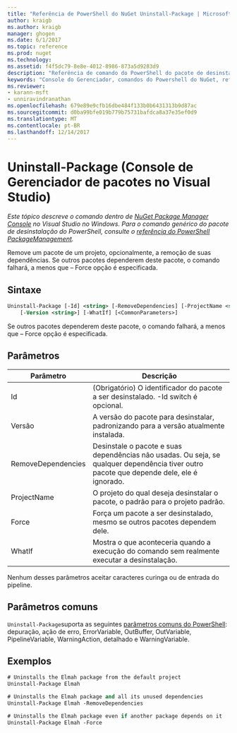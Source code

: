 ```yaml
---
title: "Referência de PowerShell do NuGet Uninstall-Package | Microsoft Docs"
author: kraigb
ms.author: kraigb
manager: ghogen
ms.date: 6/1/2017
ms.topic: reference
ms.prod: nuget
ms.technology: 
ms.assetid: f4f5dc79-8e8e-4012-8986-873a5d9283d9
description: "Referência de comando do PowerShell do pacote de desinstalação no Console do Gerenciador de pacotes do NuGet no Visual Studio."
keywords: "Console do Gerenciador, comandos do Powershell do NuGet, referência do Powershell do NuGet, pacote de desinstalação do pacote NuGet"
ms.reviewer:
- karann-msft
- unniravindranathan
ms.openlocfilehash: 679e89e9cfb16dbe484f133b0b6431313b9d87ac
ms.sourcegitcommit: d0ba99bfe019b779b75731bafdca8a37e35ef0d9
ms.translationtype: MT
ms.contentlocale: pt-BR
ms.lasthandoff: 12/14/2017
---
```

# <a name="uninstall-package-package-manager-console-in-visual-studio"></a>Uninstall-Package (Console de Gerenciador de pacotes no Visual Studio)

*Este tópico descreve o comando dentro de [NuGet Package Manager Console](Package-Manager-Console.md) no Visual Studio no Windows. Para o comando genérico do pacote de desinstalação do PowerShell, consulte o [referência do PowerShell PackageManagement](https://docs.microsoft.com/powershell/module/packagemanagement/?view=powershell-6).*

Remove um pacote de um projeto, opcionalmente, a remoção de suas dependências. Se outros pacotes dependerem deste pacote, o comando falhará, a menos que – Force opção é especificada.

## <a name="syntax"></a>Sintaxe

```ps
Uninstall-Package [-Id] <string> [-RemoveDependencies] [-ProjectName <string>] [-Force]
    [-Version <string>] [-WhatIf] [<CommonParameters>]
```

Se outros pacotes dependerem deste pacote, o comando falhará, a menos que – Force opção é especificada.

## <a name="parameters"></a>Parâmetros

| Parâmetro | Descrição |
| --- | --- |
| Id | (Obrigatório) O identificador do pacote a ser desinstalado. -Id switch é opcional. |
| Versão | A versão do pacote para desinstalar, padronizando para a versão atualmente instalada. |
| RemoveDependencies | Desinstale o pacote e suas dependências não usadas. Ou seja, se qualquer dependência tiver outro pacote que depende dele, ele é ignorado. |
| ProjectName | O projeto do qual deseja desinstalar o pacote, o padrão para o projeto padrão. |
| Force | Força um pacote a ser desinstalado, mesmo se outros pacotes dependem dele. |
| WhatIf | Mostra o que aconteceria quando a execução do comando sem realmente executar a desinstalação. |

Nenhum desses parâmetros aceitar caracteres curinga ou de entrada do pipeline.

## <a name="common-parameters"></a>Parâmetros comuns

`Uninstall-Package`suporta as seguintes [parâmetros comuns do PowerShell](http://go.microsoft.com/fwlink/?LinkID=113216): depuração, ação de erro, ErrorVariable, OutBuffer, OutVariable, PipelineVariable, WarningAction, detalhado e WarningVariable.

## <a name="examples"></a>Exemplos

```ps
# Uninstalls the Elmah package from the default project
Uninstall-Package Elmah

# Uninstalls the Elmah package and all its unused dependencies
Uninstall-Package Elmah -RemoveDependencies 

# Uninstalls the Elmah package even if another package depends on it
Uninstall-Package Elmah -Force
```
